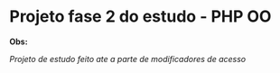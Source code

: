 Projeto fase 2 do estudo - PHP OO 
======================================

**Obs:**

*Projeto de estudo feito ate a parte de modificadores de acesso*

